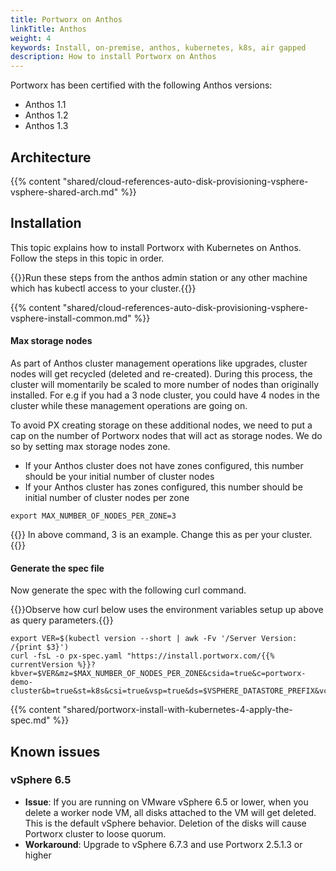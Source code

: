 ```yaml
---
title: Portworx on Anthos
linkTitle: Anthos
weight: 4
keywords: Install, on-premise, anthos, kubernetes, k8s, air gapped
description: How to install Portworx on Anthos
---
```


Portworx has been certified with the following Anthos versions:

* Anthos 1.1
* Anthos 1.2
* Anthos 1.3 


## Architecture

{{% content "shared/cloud-references-auto-disk-provisioning-vsphere-vsphere-shared-arch.md" %}}

## Installation

This topic explains how to install Portworx with Kubernetes on Anthos. Follow the steps in this topic in order.

{{<info>}}Run these steps from the anthos admin station or any other machine which has kubectl access to your cluster.{{</info>}}

{{% content "shared/cloud-references-auto-disk-provisioning-vsphere-vsphere-install-common.md" %}}

#### Max storage nodes

As part of Anthos cluster management operations like upgrades, cluster nodes will get recycled (deleted and re-created). During this process, the cluster will momentarily be scaled to more number of nodes than originally installed. For e.g if you had a 3 node cluster, you could have 4 nodes in the cluster while these management operations are going on.

To avoid PX creating storage on these additional nodes, we need to put a cap on the number of Portworx nodes that will act as storage nodes. We do so by setting max storage nodes zone.

* If your Anthos cluster does not have zones configured, this number should be your initial number of cluster nodes
* If your Anthos cluster has zones configured, this number should be initial number of cluster nodes per zone

```text
export MAX_NUMBER_OF_NODES_PER_ZONE=3
```
{{<info>}} In above command, 3 is an example. Change this as per your cluster.{{</info>}}

#### Generate the spec file

Now generate the spec with the following curl command.

{{<info>}}Observe how curl below uses the environment variables setup up above as query parameters.{{</info>}}

```text
export VER=$(kubectl version --short | awk -Fv '/Server Version: /{print $3}')
curl -fsL -o px-spec.yaml "https://install.portworx.com/{{% currentVersion %}}?kbver=$VER&mz=$MAX_NUMBER_OF_NODES_PER_ZONE&csida=true&c=portworx-demo-cluster&b=true&st=k8s&csi=true&vsp=true&ds=$VSPHERE_DATASTORE_PREFIX&vc=$VSPHERE_VCENTER&s=%22$VSPHERE_DISK_TEMPLATE%22"
```

{{% content "shared/portworx-install-with-kubernetes-4-apply-the-spec.md" %}}

## Known issues

### vSphere 6.5

* **Issue**: If you are running on VMware vSphere  6.5 or lower, when you delete a worker node VM, all disks attached to the VM will get deleted. This is the default vSphere behavior. Deletion of the disks will cause Portworx cluster to loose quorum.
* **Workaround**: Upgrade to vSphere 6.7.3 and use Portworx 2.5.1.3 or higher
 